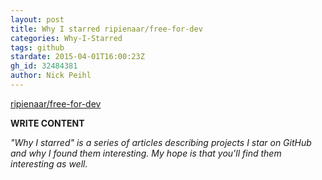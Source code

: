 ```yaml
---
layout: post
title: Why I starred ripienaar/free-for-dev
categories: Why-I-Starred
tags: github
stardate: 2015-04-01T16:00:23Z
gh_id: 32484381
author: Nick Peihl
---
```


[ripienaar/free-for-dev](star.repo.html_url)

**WRITE CONTENT**

*"Why I starred" is a series of articles describing projects I star on GitHub and why I found them interesting. My hope is that you'll find them interesting as well.*

